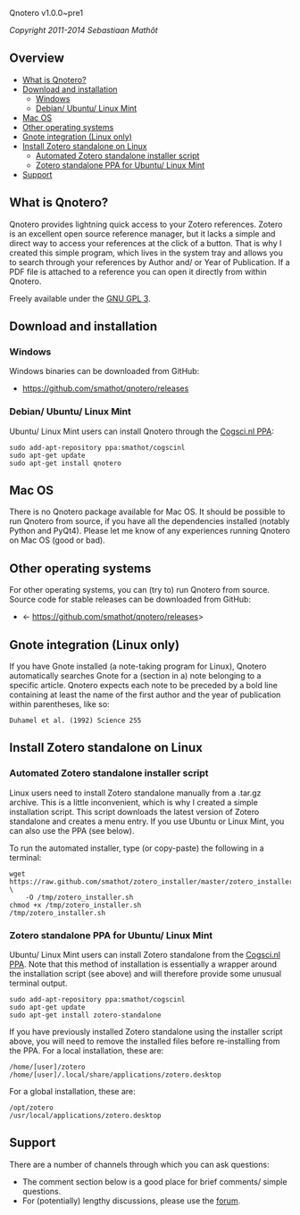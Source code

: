 Qnotero v1.0.0~pre1


*Copyright 2011-2014 Sebastiaan Mathôt*

## Overview


- [What is Qnotero?](#what-is-qnotero)
- [Download and installation](#download-and-installation)
	- [Windows](#windows)
	- [Debian/ Ubuntu/ Linux Mint](#debian-ubuntu-linux-mint)
- [Mac OS](#mac-os)
- [Other operating systems](#other-operating-systems)
- [Gnote integration (Linux only)](#gnote-integration-linux-only)
- [Install Zotero standalone on Linux](#install-zotero-standalone-on-linux)
	- [Automated Zotero standalone installer script](#automated-zotero-standalone-installer-script)
	- [Zotero standalone PPA for Ubuntu/ Linux Mint](#zotero-standalone-ppa-for-ubuntu-linux-mint)
- [Support](#support)



## What is Qnotero?

Qnotero provides lightning quick access to your Zotero references. Zotero is an excellent open source reference manager, but it lacks a simple and direct way to access your references at the click of a button. That is why I created this simple program, which lives in the system tray and allows you to search through your references by Author and/ or Year of Publication. If a PDF file is attached to a reference you can open it directly from within Qnotero.

Freely available under the [GNU GPL 3](http://www.gnu.org/copyleft/gpl.html).

## Download and installation

### Windows

Windows binaries can be downloaded from GitHub:

- <https://github.com/smathot/qnotero/releases>

### Debian/ Ubuntu/ Linux Mint

Ubuntu/ Linux Mint users can install Qnotero through the [Cogsci.nl PPA]:

	sudo add-apt-repository ppa:smathot/cogscinl
	sudo apt-get update
	sudo apt-get install qnotero

## Mac OS

There is no Qnotero package available for Mac OS. It should be possible to run Qnotero from source, if you have all the dependencies installed (notably Python and PyQt4). Please let me know of any experiences running Qnotero on Mac OS (good or bad).

## Other operating systems

For other operating systems, you can (try to) run Qnotero from source. Source code for stable releases can be downloaded from GitHub:

- <- <https://github.com/smathot/qnotero/releases>>

## Gnote integration (Linux only)

If you have Gnote installed (a note-taking program for Linux), Qnotero automatically searches Gnote for a (section in a) note belonging to a specific article. Qnotero expects each note to be preceded by a bold line containing at least the name of the first author and the year of publication within parentheses, like so:

    Duhamel et al. (1992) Science 255

## Install Zotero standalone on Linux

### Automated Zotero standalone installer script

Linux users need to install Zotero standalone manually from a .tar.gz archive. This is a little inconvenient, which is why I created a simple installation script. This script downloads the latest version of Zotero standalone and creates a menu entry. If you use Ubuntu or Linux Mint, you can also use the PPA (see below).

To run the automated installer, type (or copy-paste) the following in a terminal:

    wget https://raw.github.com/smathot/zotero_installer/master/zotero_installer.sh \
        -O /tmp/zotero_installer.sh
    chmod +x /tmp/zotero_installer.sh
    /tmp/zotero_installer.sh

### Zotero standalone PPA for Ubuntu/ Linux Mint

Ubuntu/ Linux Mint users can install Zotero standalone from the [Cogsci.nl PPA]. Note that this method of installation is essentially a wrapper around the installation script (see above) and will therefore provide some unusual terminal output.

    sudo add-apt-repository ppa:smathot/cogscinl
    sudo apt-get update
    sudo apt-get install zotero-standalone

If you have previously installed Zotero standalone using the installer script above, you will need to remove the installed files before re-installing from the PPA. For a local installation, these are:

    /home/[user]/zotero
    /home/[user]/.local/share/applications/zotero.desktop

For a global installation, these are:

    /opt/zotero
    /usr/local/applications/zotero.desktop

## Support

There are a number of channels through which you can ask questions:

-   The comment section below is a good place for brief comments/ simple questions.
-   For (potentially) lengthy discussions, please use the [forum].

[cogsci.nl ppa]: https://launchpad.net/~smathot/+archive/ubuntu/cogscinl
[forum]: http://forum.cogsci.nl/

[Overview]: #overview
[What is Qnotero?]: #what-is-qnotero
[Download and installation]: #download-and-installation
[Windows]: #windows
[Debian/ Ubuntu/ Linux Mint]: #debian-ubuntu-linux-mint
[Mac OS]: #mac-os
[Other operating systems]: #other-operating-systems
[Gnote integration (Linux only)]: #gnote-integration-linux-only
[Install Zotero standalone on Linux]: #install-zotero-standalone-on-linux
[Automated Zotero standalone installer script]: #automated-zotero-standalone-installer-script
[Zotero standalone PPA for Ubuntu/ Linux Mint]: #zotero-standalone-ppa-for-ubuntu-linux-mint
[Support]: #support